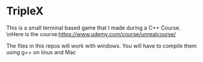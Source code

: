 # TripleX
This is a small terminal based game that I made during a C++ Course.
\nHere is the course:https://www.udemy.com/course/unrealcourse/

The files in this repos will work with windows. You will have to compile them using g++ on linux and Mac
